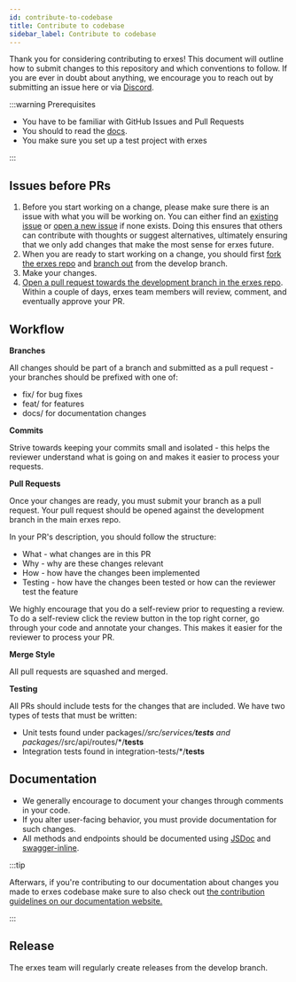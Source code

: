 ```yaml
---
id: contribute-to-codebase
title: Contribute to codebase
sidebar_label: Contribute to codebase
---
```


Thank you for considering contributing to erxes! This document will outline how to submit changes to this repository and which conventions to follow. If you are ever in doubt about anything, we encourage you to reach out by submitting an issue here or via <a href="https://discord.com/invite/aaGzy3gQK5" target="_blank">Discord</a>.

:::warning Prerequisites

- You have to be familiar with GitHub Issues and Pull Requests
- You should to read the <a href="https://www.erxes.org/overview/deployment-overview" target="_blank">docs</a>.
- You make sure you set up a test project with erxes

:::


## Issues before PRs

1. Before you start working on a change, please make sure there is an issue with what you will be working on. You can either find an <a href="https://github.com/erxes/erxes/issues" target="_blank">existing issue</a> or <a href="https://github.com/erxes/erxes/issues/new/choose" target="_blank">open a new issue</a> if none exists. Doing this ensures that others can contribute with thoughts or suggest alternatives, ultimately ensuring that we only add changes that make the most sense for erxes future. 
2. When you are ready to start working on a change, you should first <a href="https://help.github.com/en/github/getting-started-with-github/fork-a-repo" target="_blank">fork the erxes repo</a> and <a href="https://help.github.com/en/github/collaborating-with-issues-and-pull-requests/creating-and-deleting-branches-within-your-repository" target="_blank">branch out</a> from the develop branch.
3. Make your changes.
4. <a href="https://help.github.com/en/github/collaborating-with-issues-and-pull-requests/creating-a-pull-request-from-a-fork" target="_blank">Open a pull request towards the development branch in the erxes repo</a>. Within a couple of days, erxes team members will review, comment, and eventually approve your PR.

## Workflow

**Branches**

All changes should be part of a branch and submitted as a pull request - your branches should be prefixed with one of:
- fix/ for bug fixes
- feat/ for features
- docs/ for documentation changes

**Commits**

Strive towards keeping your commits small and isolated - this helps the reviewer understand what is going on and makes it easier to process your requests.

**Pull Requests**

Once your changes are ready, you must submit your branch as a pull request. Your pull request should be opened against the development branch in the main erxes repo.

In your PR's description, you should follow the structure:

- What - what changes are in this PR
- Why - why are these changes relevant
- How - how have the changes been implemented
- Testing - how have the changes been tested or how can the reviewer test the feature

We highly encourage that you do a self-review prior to requesting a review. To do a self-review click the review button in the top right corner, go through your code and annotate your changes. This makes it easier for the reviewer to process your PR.

**Merge Style**

All pull requests are squashed and merged.

**Testing**

All PRs should include tests for the changes that are included. We have two types of tests that must be written:

- Unit tests found under packages/*/src/services/__tests__ and packages/*/src/api/routes/*/__tests__
- Integration tests found in integration-tests/*/__tests__

## Documentation

- We generally encourage to document your changes through comments in your code.
- If you alter user-facing behavior, you must provide documentation for such changes.
- All methods and endpoints should be documented using <a href="https://jsdoc.app/" target="_blank">JSDoc</a> and <a href="https://www.npmjs.com/package/swagger-inline" target="_blank">swagger-inline</a>.

:::tip

Afterwars, if you're contributing to our documentation about changes you made to erxes codebase make sure to also check out <a href="https://www.erxes.org/overview/deployment-overview" target="_blank">the contribution guidelines on our documentation website.</a>

:::

## Release

The erxes team will regularly create releases from the develop branch.
